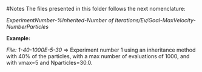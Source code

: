 #Notes
The files presented in this folder follows the next nomenclature:

*ExperimentNumber-%Inherited-Number of Iterations/Ev/Goal-MaxVelocity-NumberParticles*

**Example:**

*File: 1-40-1000E-5-30* => Experiment number 1 using an inheritance method with 40% of the particles, with a max number of evaluations of 1000, and with vmax=5 and Nparticles=30.0.
